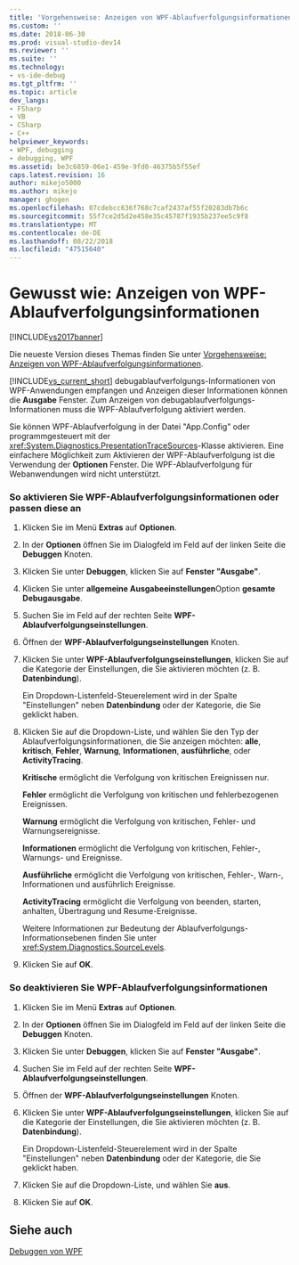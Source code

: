 ```yaml
---
title: 'Vorgehensweise: Anzeigen von WPF-Ablaufverfolgungsinformationen | Microsoft-Dokumentation'
ms.custom: ''
ms.date: 2018-06-30
ms.prod: visual-studio-dev14
ms.reviewer: ''
ms.suite: ''
ms.technology:
- vs-ide-debug
ms.tgt_pltfrm: ''
ms.topic: article
dev_langs:
- FSharp
- VB
- CSharp
- C++
helpviewer_keywords:
- WPF, debugging
- debugging, WPF
ms.assetid: be3c6859-06e1-459e-9fd0-46375b5f55ef
caps.latest.revision: 16
author: mikejo5000
ms.author: mikejo
manager: ghogen
ms.openlocfilehash: 07cdebcc636f768c7caf2437af55f20283db7b6c
ms.sourcegitcommit: 55f7ce2d5d2e458e35c45787f1935b237ee5c9f8
ms.translationtype: MT
ms.contentlocale: de-DE
ms.lasthandoff: 08/22/2018
ms.locfileid: "47515640"
---
```

# <a name="how-to-display-wpf-trace-information"></a>Gewusst wie: Anzeigen von WPF-Ablaufverfolgungsinformationen
[!INCLUDE[vs2017banner](../includes/vs2017banner.md)]

Die neueste Version dieses Themas finden Sie unter [Vorgehensweise: Anzeigen von WPF-Ablaufverfolgungsinformationen](https://docs.microsoft.com/visualstudio/debugger/how-to-display-wpf-trace-information).  
  
[!INCLUDE[vs_current_short](../includes/vs-current-short-md.md)] debugablaufverfolgungs-Informationen von WPF-Anwendungen empfangen und Anzeigen dieser Informationen können die **Ausgabe** Fenster. Zum Anzeigen von debugablaufverfolgungs-Informationen muss die WPF-Ablaufverfolgung aktiviert werden.  
  
 Sie können WPF-Ablaufverfolgung in der Datei "App.Config" oder programmgesteuert mit der <xref:System.Diagnostics.PresentationTraceSources>-Klasse aktivieren. Eine einfachere Möglichkeit zum Aktivieren der WPF-Ablaufverfolgung ist die Verwendung der **Optionen** Fenster. Die WPF-Ablaufverfolgung für Webanwendungen wird nicht unterstützt.  
  
### <a name="to-enable-or-customize-wpf-trace-information"></a>So aktivieren Sie WPF-Ablaufverfolgungsinformationen oder passen diese an  
  
1.  Klicken Sie im Menü **Extras** auf **Optionen**.  
  
2.  In der **Optionen** öffnen Sie im Dialogfeld im Feld auf der linken Seite die **Debuggen** Knoten.  
  
3.  Klicken Sie unter **Debuggen**, klicken Sie auf **Fenster "Ausgabe"**.  
  
4.  Klicken Sie unter **allgemeine Ausgabeeinstellungen**Option **gesamte Debugausgabe**.  
  
5.  Suchen Sie im Feld auf der rechten Seite **WPF-Ablaufverfolgungseinstellungen**.  
  
6.  Öffnen der **WPF-Ablaufverfolgungseinstellungen** Knoten.  
  
7.  Klicken Sie unter **WPF-Ablaufverfolgungseinstellungen**, klicken Sie auf die Kategorie der Einstellungen, die Sie aktivieren möchten (z. B. **Datenbindung**).  
  
     Ein Dropdown-Listenfeld-Steuerelement wird in der Spalte "Einstellungen" neben **Datenbindung** oder der Kategorie, die Sie geklickt haben.  
  
8.  Klicken Sie auf die Dropdown-Liste, und wählen Sie den Typ der Ablaufverfolgungsinformationen, die Sie anzeigen möchten: **alle**, **kritisch**, **Fehler**, **Warnung**,  **Informationen**, **ausführliche**, oder **ActivityTracing**.  
  
     **Kritische** ermöglicht die Verfolgung von kritischen Ereignissen nur.  
  
     **Fehler** ermöglicht die Verfolgung von kritischen und fehlerbezogenen Ereignissen.  
  
     **Warnung** ermöglicht die Verfolgung von kritischen, Fehler- und Warnungsereignisse.  
  
     **Informationen** ermöglicht die Verfolgung von kritischen, Fehler-, Warnungs- und Ereignisse.  
  
     **Ausführliche** ermöglicht die Verfolgung von kritischen, Fehler-, Warn-, Informationen und ausführlich Ereignisse.  
  
     **ActivityTracing** ermöglicht die Verfolgung von beenden, starten, anhalten, Übertragung und Resume-Ereignisse.  
  
     Weitere Informationen zur Bedeutung der Ablaufverfolgungs-Informationsebenen finden Sie unter <xref:System.Diagnostics.SourceLevels>.  
  
9. Klicken Sie auf **OK**.  
  
### <a name="to-disable-wpf-trace-information"></a>So deaktivieren Sie WPF-Ablaufverfolgungsinformationen  
  
1.  Klicken Sie im Menü **Extras** auf **Optionen**.  
  
2.  In der **Optionen** öffnen Sie im Dialogfeld im Feld auf der linken Seite die **Debuggen** Knoten.  
  
3.  Klicken Sie unter **Debuggen**, klicken Sie auf **Fenster "Ausgabe"**.  
  
4.  Suchen Sie im Feld auf der rechten Seite **WPF-Ablaufverfolgungseinstellungen**.  
  
5.  Öffnen der **WPF-Ablaufverfolgungseinstellungen** Knoten.  
  
6.  Klicken Sie unter **WPF-Ablaufverfolgungseinstellungen**, klicken Sie auf die Kategorie der Einstellungen, die Sie aktivieren möchten (z. B. **Datenbindung**).  
  
     Ein Dropdown-Listenfeld-Steuerelement wird in der Spalte "Einstellungen" neben **Datenbindung** oder der Kategorie, die Sie geklickt haben.  
  
7.  Klicken Sie auf die Dropdown-Liste, und wählen Sie **aus**.  
  
8.  Klicken Sie auf **OK**.  
  
## <a name="see-also"></a>Siehe auch  
 [Debuggen von WPF](../debugger/debugging-wpf.md)



